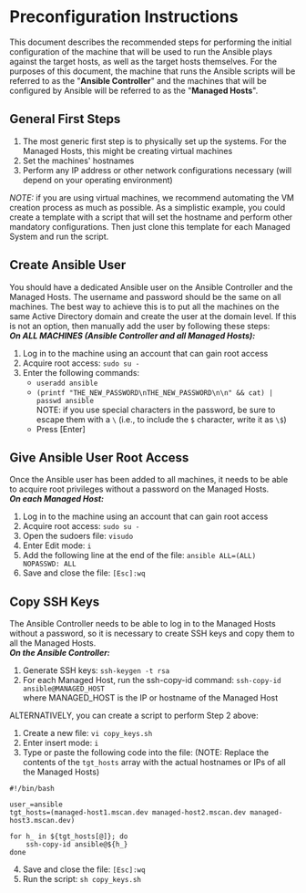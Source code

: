 # Preconfiguration Instructions
This document describes the recommended steps for performing the initial configuration of the machine that will be used to run the Ansible plays against the target hosts, as well as the target hosts themselves. For the purposes of this document, the machine that runs the Ansible scripts will be referred to as the "**Ansible Controller**" and the machines that will be configured by Ansible will be referred to as the "**Managed Hosts**".

## General First Steps
1. The most generic first step is to physically set up the systems. For the Managed Hosts, this might be creating virtual machines
2. Set the machines' hostnames
3. Perform any IP address or other network configurations necessary (will depend on your operating environment)

*NOTE:* if you are using virtual machines, we recommend automating the VM creation process as much as possible. As a simplistic example, you could create a template with a script that will set the hostname and perform other mandatory configurations. Then just clone this template for each Managed System and run the script.

## Create Ansible User
You should have a dedicated Ansible user on the Ansible Controller and the Managed Hosts. The username and password should be the same on all machines. The best way to achieve this is to put all the machines on the same Active Directory domain and create the user at the domain level. If this is not an option, then manually add the user by following these steps:<br/>
***On ALL MACHINES (Ansible Controller and all Managed Hosts):***
1. Log in to the machine using an account that can gain root access
2. Acquire root access: ```sudo su -```
3. Enter the following commands:
    * ```useradd ansible```
    * ```(printf "THE_NEW_PASSWORD\nTHE_NEW_PASSWORD\n\n" && cat) | passwd ansible```<br/>
    NOTE: if you use special characters in the password, be sure to escape them with a ```\``` (i.e., to include the ```$``` character, write it as ```\$```)
    * Press [Enter] 

## Give Ansible User Root Access
Once the Ansible user has been added to all machines, it needs to be able to acquire root privileges without a password on the Managed Hosts.<br/>
***On each Managed Host:***
1. Log in to the machine using an account that can gain root access
2. Acquire root access: ```sudo su -```
3. Open the sudoers file: ```visudo```
4. Enter Edit mode: ```i```
5. Add the following line at the end of the file: ```ansible ALL=(ALL) NOPASSWD: ALL```
6. Save and close the file: ```[Esc]:wq```

## Copy SSH Keys
The Ansible Controller needs to be able to log in to the Managed Hosts without a password, so it is necessary to create SSH keys and copy them to all the Managed Hosts.<br/>
***On the Ansible Controller:***
1. Generate SSH keys: ```ssh-keygen -t rsa```
2. For each Managed Host, run the ssh-copy-id command: ```ssh-copy-id ansible@MANAGED_HOST```<br/>
where MANAGED_HOST is the IP or hostname of the Managed Host

ALTERNATIVELY, you can create a script to perform Step 2 above:
1. Create a new file: ```vi copy_keys.sh```
2. Enter insert mode: ```i```
3. Type or paste the following code into the file: (NOTE: Replace the contents of the ```tgt_hosts``` array with the actual hostnames or IPs of all the Managed Hosts)
```
#!/bin/bash

user_=ansible
tgt_hosts=(managed-host1.mscan.dev managed-host2.mscan.dev managed-host3.mscan.dev)

for h_ in ${tgt_hosts[@]}; do    
    ssh-copy-id ansible@${h_}  
done
``` 
4. Save and close the file: ```[Esc]:wq```
5. Run the script: ```sh copy_keys.sh```
